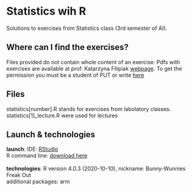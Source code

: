 # Statistics wih R
Solutions to exercises from Statistics class (3rd semester of AI). 

## Where can I find the exercises?
Files provided do not contain whole content of an exercise. Pdfs with exercises are available at prof. Katarzyna Filipiak [webpage](http://katarzyna.filipiak.pracownik.put.poznan.pl/AI.html). To get the permission you must be a student of PUT or write [here](http://katarzyna.filipiak.pracownik.put.poznan.pl/kontakt.html)

## Files
statistics[number].R stands for exercises from labolatory classes. statistics[1]\_lecture.R were used for lectures

## Launch & technologies
**launch**: IDE: [RStudio](https://rstudio.com/)  <br> R command line: [download here](https://cloud.r-project.org/) <br><br>
**technologies**: R version 4.0.3 (2020-10-10), nickname: Bunny-Wunnies Freak Out <br> additional packages: arm <br>



